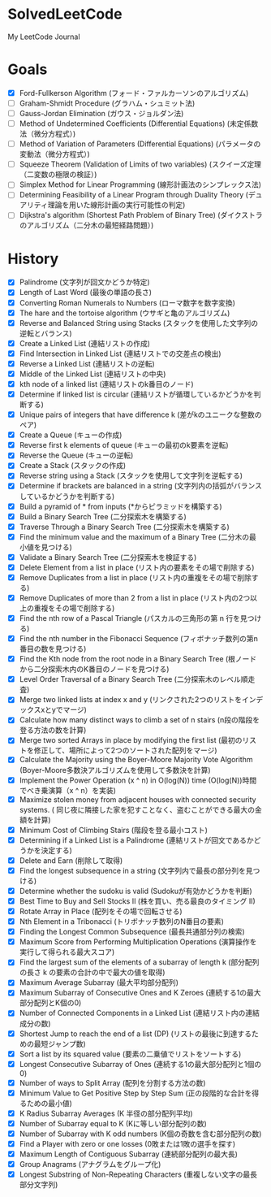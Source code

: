 # SolvedLeetCode

My LeetCode Journal

# Goals

- [X] Ford-Fullkerson Algorithm (フォード・ファルカーソンのアルゴリズム)
- [ ] Graham-Shmidt Procedure (グラハム・シュミット法)
- [ ] Gauss-Jordan Elimination (ガウス・ジョルダン法)
- [ ] Method of Undetermined Coefficients (Differential Equations) (未定係数法（微分方程式）)
- [ ] Method of Variation of Parameters (Differential Equations) (パラメータの変動法（微分方程式）)
- [ ] Squeeze Theorem (Validation of Limits of two variables) (スクイーズ定理（二変数の極限の検証）)
- [ ] Simplex Method for Linear Programming (線形計画法のシンプレックス法)
- [ ] Determining Feasibility of a Linear Program through Duality Theory (デュアリティ理論を用いた線形計画の実行可能性の判定)
- [ ] Dijkstra's algorithm (Shortest Path Problem of Binary Tree) (ダイクストラのアルゴリズム（二分木の最短経路問題）)

# History

- [X] Palindrome (文字列が回文かどうか特定)
- [X] Length of Last Word (最後の単語の長さ)
- [X] Converting Roman Numerals to Numbers (ローマ数字を数字変換)
- [X] The hare and the tortoise algorithm (ウサギと亀のアルゴリズム)
- [X] Reverse and Balanced String using Stacks (スタックを使用した文字列の逆転とバランス)
- [X] Create a Linked List (連結リストの作成)
- [X] Find Intersection in Linked List (連結リストでの交差点の検出)
- [X] Reverse a Linked List (連結リストの逆転)
- [X] Middle of the Linked List (連結リストの中央)
- [X] kth node of a linked list (連結リストのk番目のノード)
- [X] Determine if linked list is circular (連結リストが循環しているかどうかを判断する)
- [X] Unique pairs of integers that have difference k (差がkのユニークな整数のペア)
- [X] Create a Queue (キューの作成)
- [X] Reverse first k elements of queue (キューの最初のk要素を逆転)
- [X] Reverse the Queue (キューの逆転)
- [X] Create a Stack (スタックの作成)
- [X] Reverse string using a Stack (スタックを使用して文字列を逆転する)
- [X] Determine if brackets are balanced in a string (文字列内の括弧がバランスしているかどうかを判断する)
- [X] Build a pyramid of * from inputs (*からピラミッドを構築する)
- [X] Build a Binary Search Tree (二分探索木を構築する)
- [X] Traverse Through a Binary Search Tree (二分探索木を構築する)
- [X] Find the minimum value and the maximum of a Binary Tree (二分木の最小値を見つける)
- [X] Validate a Binary Search Tree (二分探索木を検証する)
- [X] Delete Element from a list in place (リスト内の要素をその場で削除する)
- [X] Remove Duplicates from a list in place (リスト内の重複をその場で削除する)
- [X] Remove Duplicates of more than 2 from a list in place (リスト内の2つ以上の重複をその場で削除する)
- [X] Find the nth row of a Pascal Triangle (パスカルの三角形の第 n 行を見つける)
- [X] Find the nth number in the Fibonacci Sequence (フィボナッチ数列の第n番目の数を見つける)
- [X] Find the Kth node from the root node in a Binary Search Tree (根ノードから二分探索木内のK番目のノードを見つける)
- [X] Level Order Traversal of a Binary Search Tree (二分探索木のレベル順走査)
- [X] Merge two linked lists at index x and y (リンクされた2つのリストをインデックスxとyでマージ)
- [X] Calculate how many distinct ways to climb a set of n stairs (n段の階段を登る方法の数を計算)
- [X] Merge two sorted Arrays in place by modifying the first list (最初のリストを修正して、場所によって2つのソートされた配列をマージ)
- [X] Calculate the Majority using the Boyer-Moore Majority Vote Algorithm (Boyer-Moore多数決アルゴリズムを使用して多数決を計算)
- [X] Implement the Power Operation (x ^ n) in O(log(N)) time (O(log(N))時間でべき乗演算（x ^ n）を実装)
- [X] Maximize stolen money from adjacent houses with connected security systems. (
  同じ夜に隣接した家を犯すことなく、盗むことができる最大の金額を計算)
- [X] Minimum Cost of Climbing Stairs (階段を登る最小コスト)
- [X] Determining if a Linked List is a Palindrome (連結リストが回文であるかどうかを決定する)
- [X] Delete and Earn (削除して取得)
- [X] Find the longest subsequence in a string (文字列内で最長の部分列を見つける)
- [X] Determine whether the sudoku is valid (Sudokuが有効かどうかを判断)
- [X] Best Time to Buy and Sell Stocks II (株を買い、売る最良のタイミング II)
- [X] Rotate Array in Place (配列をその場で回転させる)
- [X] Nth Element in a Tribonacci (トリボナッチ数列のN番目の要素)
- [X] Finding the Longest Common Subsequence (最長共通部分列の検索)
- [X] Maximum Score from Performing Multiplication Operations (演算操作を実行して得られる最大スコア)
- [X] Find the largest sum of the elements of a subarray of length k (部分配列の長さ k の要素の合計の中で最大の値を取得)
- [X] Maximum Average Subarray (最大平均部分配列)
- [X] Maximum Subarray of Consecutive Ones and K Zeroes (連続する1の最大部分配列とK個の0)
- [X] Number of Connected Components in a Linked List (連結リスト内の連結成分の数)
- [X] Shortest Jump to reach the end of a list (DP) (リストの最後に到達するための最短ジャンプ数)
- [X] Sort a list by its squared value (要素の二乗値でリストをソートする)
- [X] Longest Consecutive Subarray of Ones (連続する1の最大部分配列と1個の0)
- [X] Number of ways to Split Array (配列を分割する方法の数)
- [X] Minimum Value to Get Positive Step by Step Sum (正の段階的な合計を得るための最小値)
- [X] K Radius Subarray Averages (K 半径の部分配列平均)
- [X] Number of Subarray equal to K (Kに等しい部分配列の数)
- [X] Number of Subarray with K odd numbers (K個の奇数を含む部分配列の数)
- [X] Find a Player with zero or one losses (0敗または1敗の選手を探す)
- [X] Maximum Length of Contiguous Subarray (連続部分配列の最大長)
- [X] Group Anagrams (アナグラムをグループ化)
- [X] Longest Substring of Non-Repeating Characters (重複しない文字の最長部分文字列)